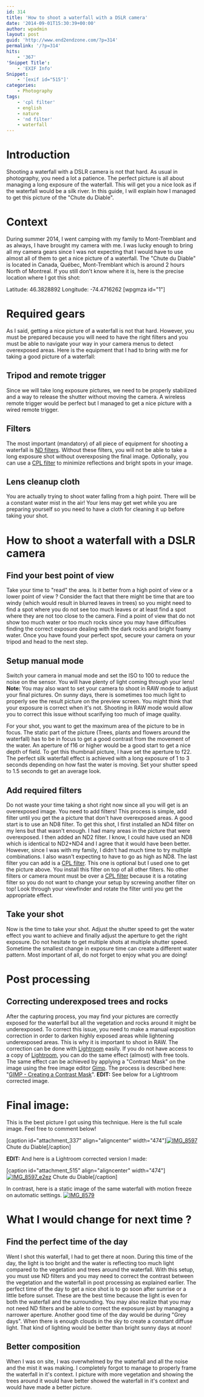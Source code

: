 ```yaml
---
id: 314
title: 'How to shoot a waterfall with a DSLR camera'
date: '2014-09-01T15:30:39+00:00'
author: wpadmin
layout: post
guid: 'http://www.end2endzone.com/?p=314'
permalink: '/?p=314'
hits:
    - '367'
'Snippet Title':
    - 'EXIF Info'
Snippet:
    - '[exif id="515"]'
categories:
    - Photography
tags:
    - 'cpl filter'
    - english
    - nature
    - 'nd filter'
    - waterfall
---
```


# Introduction

Shooting a waterfall with a DSLR camera is not that hard. As usual in photography, you need a lot a patience. The perfect picture is all about managing a long exposure of the waterfall. This will get you a nice look as if the waterfall would be a silk river. In this guide, I will explain how I managed to get this picture of the "Chute du Diable".

# Context

During summer 2014, I went camping with my family to Mont-Tremblant and as always, I have brought my camera with me. I was lucky enough to bring all my camera gears since I was not expecting that I would have to use almost all of them to get a nice picture of a waterfall. The "Chute du Diable" is located in Canada, Québec, Mont-Tremblant which is around 2 hours North of Montreal. If you still don't know where it is, here is the precise location where I got this shot:

Latitude: 46.3828892
Longitude: -74.4716262 \[wpgmza id="1"\]

# Required gears

As I said, getting a nice picture of a waterfall is not that hard. However, you must be prepared because you will need to have the right filters and you must be able to navigate your way in your camera menus to detect overexposed areas. Here is the equipment that I had to bring with me for taking a good picture of a waterfall:

## Tripod and remote trigger

Since we will take long exposure pictures, we need to be properly stabilized and a way to release the shutter without moving the camera. A wireless remote trigger would be perfect but I managed to get a nice picture with a wired remote trigger.

## Filters

The most important (mandatory) of all piece of equipment for shooting a waterfall is [ND filters](http://en.wikipedia.org/wiki/Neutral_density_filter). Without these filters, you will not be able to take a long exposure shot without overexposing the final image. Optionally, you can use a [CPL filter](http://en.wikipedia.org/wiki/Polarizer#Circular_polarizers) to minimize reflections and bright spots in your image.

## Lens cleanup cloth

You are actually trying to shoot water falling from a high point. There will be a constant water mist in the air! Your lens may get wet while you are preparing yourself so you need to have a cloth for cleaning it up before taking your shot.

# How to shoot a waterfall with a DSLR camera

## Find your best point of view

Take your time to "read" the area. Is it better from a high point of view or a lower point of view ? Consider the fact that there might be time that are too windy (which would result in blurred leaves in trees) so you might need to find a spot where you do not see too much leaves or at least find a spot where they are not too close to the camera. Find a point of view that do not show too much water or too much rocks since you may have difficulties finding the correct exposure dealing with the dark rocks and bright foamy water. Once you have found your perfect spot, secure your camera on your tripod and head to the next step.

## Setup manual mode

Switch your camera in manual mode and set the ISO to 100 to reduce the noise on the sensor. You will have plenty of light coming through your lens! **Note:** You may also want to set your camera to shoot in RAW mode to adjust your final pictures. On sunny days, there is sometimes too much light to properly see the result picture on the preview screen. You might think that your exposure is correct when it's not. Shooting in RAW mode would allow you to correct this issue without scarifying too much of image quality.

For your shot, you want to get the maximum area of the picture to be in focus. The static part of the picture (Trees, plants and flowers around the waterfall) has to be in focus to get a good contrast from the movement of the water. An aperture of f16 or higher would be a good start to get a nice depth of field. To get this thumbnail picture, I have set the aperture to f22. The perfect silk waterfall effect is achieved with a long exposure of 1 to 3 seconds depending on how fast the water is moving. Set your shutter speed to 1.5 seconds to get an average look.

## Add required filters

Do not waste your time taking a shot right now since all you will get is an overexposed image. You need to add filters! This process is simple, add filter until you get the a picture that don't have overexposed areas. A good start is to use an ND8 filter. To get this shot, I first installed an ND4 filter on my lens but that wasn't enough. I had many areas in the picture that were overexposed. I then added an ND2 filter. I know, I could have used an ND8 which is identical to ND2+ND4 and I agree that it would have been better. However, since I was with my family, I didn't had much time to try multiple combinations. I also wasn't expecting to have to go as high as ND8. The last filter you can add is a [CPL filter](http://en.wikipedia.org/wiki/Polarizer#Circular_polarizers). This one is optional but I used one to get the picture above. You install this filter on top of all other filters. No other filters or camera mount must be over a [CPL filter](http://en.wikipedia.org/wiki/Polarizer#Circular_polarizers) because it is a rotating filter so you do not want to change your setup by screwing another filter on top! Look through your viewfinder and rotate the filter until you get the appropriate effect.

## Take your shot

Now is the time to take your shot. Adjust the shutter speed to get the water effect you want to achieve and finally adjust the aperture to get the right exposure. Do not hesitate to get multiple shots at multiple shutter speed. Sometime the smallest change in exposure time can create a different water pattern. Most important of all, do not forget to enjoy what you are doing!

# Post processing

## Correcting underexposed trees and rocks

After the capturing process, you may find your pictures are correctly exposed for the waterfall but all the vegetation and rocks around it might be underexposed. To correct this issue, you need to make a manual exposition correction in order to darken highly exposed areas while lightening underexposed areas. This is why it is important to shoot in RAW. The correction can be done with [Lightroom](http://www.adobe.com/ca/products/photoshop-lightroom.html) easily. If you do not have access to a copy of [Lightroom](http://www.adobe.com/ca/products/photoshop-lightroom.html), you can do the same effect (almost) with free tools. The same effect can be achieved by applying a "Contrast Mask" on the image using the free image editor [Gimp](http://www.gimp.org/). The process is described here: "[GIMP - Creating a Contrast Mask](http://www.gimp.org/tutorials/ContrastMask/)". **EDIT:** See below for a Lightroom corrected image.

# Final image:

This is the best picture I got using this technique. Here is the full scale image. Feel free to comment below!

\[caption id="attachment\_337" align="aligncenter" width="474"\][![IMG_8597](https://www.end2endzone.com/wp-content/uploads/2014/09/IMG_8597-672x448.jpg)](https://www.flickr.com/photos/154618444@N05/51427589354/in/album-72157686721493240/) Chute du Diable\[/caption\]

**EDIT:** And here is a Lightroom corrected version I made:

\[caption id="attachment\_515" align="aligncenter" width="474"\][![IMG_8597_e2ez](https://www.end2endzone.com/wp-content/uploads/2014/09/IMG_8597_e2ez-672x448.jpg)](https://www.flickr.com/photos/154618444@N05/37139651090/in/album-72157686721493240/) Chute du Diable\[/caption\]

In contrast, here is a static image of the same waterfall with motion freeze on automatic settings. [![IMG_8579](https://www.end2endzone.com/wp-content/uploads/2014/09/IMG_8579-1024x683.jpg)](https://www.end2endzone.com/wp-content/uploads/2014/09/IMG_8579.jpg)

# What I would change for next time ?

## Find the perfect time of the day

Went I shot this waterfall, I had to get there at noon. During this time of the day, the light is too bright and the water is reflecting too much light compared to the vegetation and trees around the waterfall. With this setup, you must use ND filters and you may need to correct the contrast between the vegetation and the waterfall in post processing as explained earlier. The perfect time of the day to get a nice shot is to go soon after sunrise or a little before sunset. These are the best time because the light is even for both the waterfall and the surrounding. You may also realize that you may not need ND filters and be able to correct the exposure just by managing a narrower aperture. Another good time of the day would be during "Grey days". When there is enough clouds in the sky to create a constant diffuse light. That kind of lighting would be better than bright sunny days at noon!

## Better composition

When I was on site, I was overwhelmed by the waterfall and all the noise and the mist it was making. I completely forgot to manage to properly frame the waterfall in it's context. I picture with more vegetation and showing the trees around it would have better showed the waterfall in it's context and would have made a better picture.